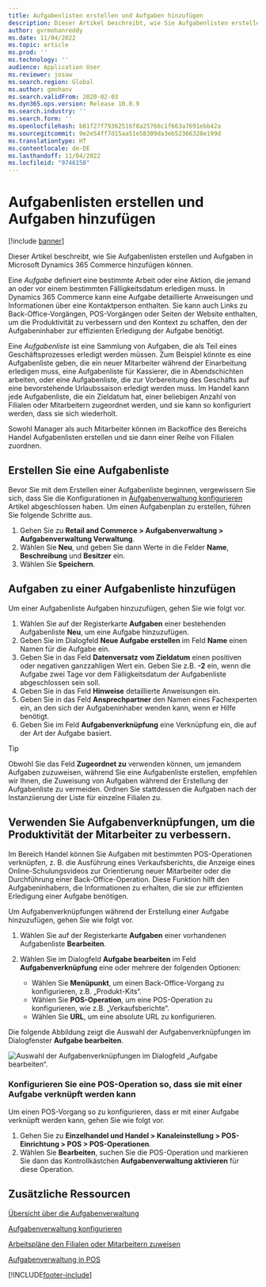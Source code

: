 ```yaml
---
title: Aufgabenlisten erstellen und Aufgaben hinzufügen
description: Dieser Artikel beschreibt, wie Sie Aufgabenlisten erstellen und Aufgaben in Microsoft Dynamics 365 Commerce hinzufügen können.
author: gvrmohanreddy
ms.date: 11/04/2022
ms.topic: article
ms.prod: ''
ms.technology: ''
audience: Application User
ms.reviewer: josaw
ms.search.region: Global
ms.author: gmohanv
ms.search.validFrom: 2020-02-03
ms.dyn365.ops.version: Release 10.0.9
ms.search.industry: ''
ms.search.form: ''
ms.openlocfilehash: b81f27f79362516f8a25766c1f663a7691ebb42a
ms.sourcegitcommit: 9e2e54ff7d15aa51e58309da3eb52366328e199d
ms.translationtype: HT
ms.contentlocale: de-DE
ms.lasthandoff: 11/04/2022
ms.locfileid: "9746158"
---
```

# <a name="create-task-lists-and-add-tasks"></a>Aufgabenlisten erstellen und Aufgaben hinzufügen

[!include [banner](includes/banner.md)]

Dieser Artikel beschreibt, wie Sie Aufgabenlisten erstellen und Aufgaben in Microsoft Dynamics 365 Commerce hinzufügen können.

Eine *Aufgabe* definiert eine bestimmte Arbeit oder eine Aktion, die jemand an oder vor einem bestimmten Fälligkeitsdatum erledigen muss. In Dynamics 365 Commerce kann eine Aufgabe detaillierte Anweisungen und Informationen über eine Kontaktperson enthalten. Sie kann auch Links zu Back-Office-Vorgängen, POS-Vorgängen oder Seiten der Website enthalten, um die Produktivität zu verbessern und den Kontext zu schaffen, den der Aufgabeninhaber zur effizienten Erledigung der Aufgabe benötigt.

Eine *Aufgabenliste* ist eine Sammlung von Aufgaben, die als Teil eines Geschäftsprozesses erledigt werden müssen. Zum Beispiel könnte es eine Aufgabenliste geben, die ein neuer Mitarbeiter während der Einarbeitung erledigen muss, eine Aufgabenliste für Kassierer, die in Abendschichten arbeiten, oder eine Aufgabenliste, die zur Vorbereitung des Geschäfts auf eine bevorstehende Urlaubssaison erledigt werden muss. Im Handel kann jede Aufgabenliste, die ein Zieldatum hat, einer beliebigen Anzahl von Filialen oder Mitarbeitern zugeordnet werden, und sie kann so konfiguriert werden, dass sie sich wiederholt.

Sowohl Manager als auch Mitarbeiter können im Backoffice des Bereichs Handel Aufgabenlisten erstellen und sie dann einer Reihe von Filialen zuordnen.

## <a name="create-a-task-list"></a>Erstellen Sie eine Aufgabenliste

Bevor Sie mit dem Erstellen einer Aufgabenliste beginnen, vergewissern Sie sich, dass Sie die Konfigurationen in [Aufgabenverwaltung konfigurieren](task-mgmt-configure.md) Artikel abgeschlossen haben. Um einen Aufgabenplan zu erstellen, führen Sie folgende Schritte aus.

1. Gehen Sie zu **Retail and Commerce \> Aufgabenverwaltung \> Aufgabenverwaltung Verwaltung**.
1. Wählen Sie **Neu**, und geben Sie dann Werte in die Felder **Name**, **Beschreibung** und **Besitzer** ein.
1. Wählen Sie **Speichern**.

## <a name="add-tasks-to-a-task-list"></a>Aufgaben zu einer Aufgabenliste hinzufügen

Um einer Aufgabenliste Aufgaben hinzuzufügen, gehen Sie wie folgt vor.
 
1. Wählen Sie auf der Registerkarte **Aufgaben** einer bestehenden Aufgabenliste **Neu**, um eine Aufgabe hinzuzufügen.
1. Geben Sie im Dialogfeld **Neue Aufgabe erstellen** im Feld **Name** einen Namen für die Aufgabe ein.
1. Geben Sie in das Feld **Datenversatz vom Zieldatum** einen positiven oder negativen ganzzahligen Wert ein. Geben Sie z.B. **-2** ein, wenn die Aufgabe zwei Tage vor dem Fälligkeitsdatum der Aufgabenliste abgeschlossen sein soll.
1. Geben Sie in das Feld **Hinweise** detaillierte Anweisungen ein.
1. Geben Sie in das Feld **Ansprechpartner** den Namen eines Fachexperten ein, an den sich der Aufgabeninhaber wenden kann, wenn er Hilfe benötigt.
1. Geben Sie im Feld **Aufgabenverknüpfung** eine Verknüpfung ein, die auf der Art der Aufgabe basiert.

> [!TIP]
> Obwohl Sie das Feld **Zugeordnet zu** verwenden können, um jemandem Aufgaben zuzuweisen, während Sie eine Aufgabenliste erstellen, empfehlen wir Ihnen, die Zuweisung von Aufgaben während der Erstellung der Aufgabenliste zu vermeiden. Ordnen Sie stattdessen die Aufgaben nach der Instanziierung der Liste für einzelne Filialen zu.

## <a name="use-task-links-to-help-improve-worker-productivity"></a>Verwenden Sie Aufgabenverknüpfungen, um die Produktivität der Mitarbeiter zu verbessern.

Im Bereich Handel können Sie Aufgaben mit bestimmten POS-Operationen verknüpfen, z. B. die Ausführung eines Verkaufsberichts, die Anzeige eines Online-Schulungsvideos zur Orientierung neuer Mitarbeiter oder die Durchführung einer Back-Office-Operation. Diese Funktion hilft den Aufgabeninhabern, die Informationen zu erhalten, die sie zur effizienten Erledigung einer Aufgabe benötigen.

Um Aufgabenverknüpfungen während der Erstellung einer Aufgabe hinzuzufügen, gehen Sie wie folgt vor.

1. Wählen Sie auf der Registerkarte **Aufgaben** einer vorhandenen Aufgabenliste **Bearbeiten**.
1. Wählen Sie im Dialogfeld **Aufgabe bearbeiten** im Feld **Aufgabenverknüpfung** eine oder mehrere der folgenden Optionen:

    - Wählen Sie **Menüpunkt**, um einen Back-Office-Vorgang zu konfigurieren, z.B. „Produkt-Kits“.
    - Wählen Sie **POS-Operation**, um eine POS-Operation zu konfigurieren, wie z.B. „Verkaufsberichte“.
    - Wählen Sie **URL**, um eine absolute URL zu konfigurieren.

Die folgende Abbildung zeigt die Auswahl der Aufgabenverknüpfungen im Dialogfenster **Aufgabe bearbeiten**.

![Auswahl der Aufgabenverknüpfungen im Dialogfeld „Aufgabe bearbeiten“.](media/HQ-POS-Tasks-Linking.png)

### <a name="configure-a-pos-operation-so-that-it-can-be-linked-to-a-task"></a>Konfigurieren Sie eine POS-Operation so, dass sie mit einer Aufgabe verknüpft werden kann

Um einen POS-Vorgang so zu konfigurieren, dass er mit einer Aufgabe verknüpft werden kann, gehen Sie wie folgt vor.

1. Gehen Sie zu **Einzelhandel und Handel \> Kanaleinstellung \> POS-Einrichtung \> POS \> POS-Operationen**.
1. Wählen Sie **Bearbeiten**, suchen Sie die POS-Operation und markieren Sie dann das Kontrollkästchen **Aufgabenverwaltung aktivieren** für diese Operation.

## <a name="additional-resources"></a>Zusätzliche Ressourcen

[Übersicht über die Aufgabenverwaltung](task-mgmt-overview.md)

[Aufgabenverwaltung konfigurieren](task-mgmt-configure.md)

[Arbeitspläne den Filialen oder Mitarbeitern zuweisen](task-mgmt-assign-lists.md)

[Aufgabenverwaltung in POS](task-mgmt-POS.md)


[!INCLUDE[footer-include](../includes/footer-banner.md)]
